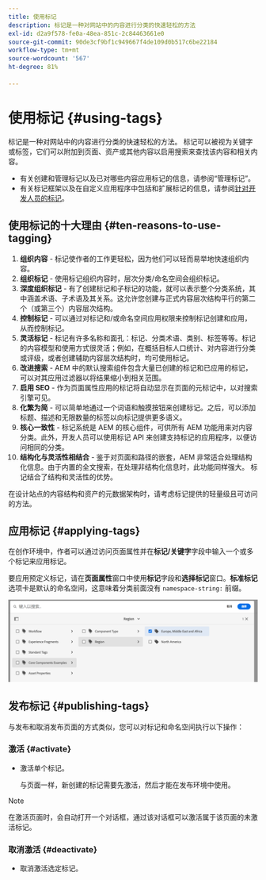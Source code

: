 ```yaml
---
title: 使用标记
description: 标记是一种对网站中的内容进行分类的快速轻松的方法
exl-id: d2a9f578-fe0a-48ea-851c-2c84463661e0
source-git-commit: 90de3cf9bf1c949667f4de109d0b517c6be22184
workflow-type: tm+mt
source-wordcount: '567'
ht-degree: 81%

---
```


# 使用标记 {#using-tags}

标记是一种对网站中的内容进行分类的快速轻松的方法。 标记可以被视为关键字或标签，它们可以附加到页面、资产或其他内容以启用搜索来查找该内容和相关内容。

* 有关创建和管理标记以及已对哪些内容应用标记的信息，请参阅“管理标记”。<!-- See [Administering Tags](/help/sites-administering/tags.md) for information about creating and managing tags, as well as to which content tags have been applied.-->
* 有关标记框架以及在自定义应用程序中包括和扩展标记的信息，请参阅[针对开发人员的标记](/help/implementing/developing/introduction/tagging-framework.md)。

## 使用标记的十大理由 {#ten-reasons-to-use-tagging}

1. **组织内容** - 标记使作者的工作更轻松，因为他们可以轻而易举地快速组织内容。
1. **组织标记** - 使用标记组织内容时，层次分类/命名空间会组织标记。
1. **深度组织标记** - 有了创建标记和子标记的功能，就可以表示整个分类系统，其中涵盖术语、子术语及其关系。这允许您创建与正式内容层次结构平行的第二个（或第三个）内容层次结构。
1. **控制标记** - 可以通过对标记和/或命名空间应用权限来控制标记创建和应用，从而控制标记。
1. **灵活标记** - 标记有许多名称和面孔：标记、分类术语、类别、标签等等。标记的内容模型和使用方式很灵活；例如，在概括目标人口统计、对内容进行分类或评级，或者创建辅助内容层次结构时，均可使用标记。
1. **改进搜索** - AEM 中的默认搜索组件包含大量已创建的标记和已应用的标记，可以对其应用过滤器以将结果缩小到相关范围。
1. **启用 SEO** - 作为页面属性应用的标记将自动显示在页面的元标记中，以对搜索引擎可见。
1. **化繁为简** - 可以简单地通过一个词语和触摸按钮来创建标记。之后，可以添加标题、描述和无限数量的标签以向标记提供更多语义。
1. **核心一致性** - 标记系统是 AEM 的核心组件，可供所有 AEM 功能用来对内容分类。此外，开发人员可以使用标记 API 来创建支持标记的应用程序，以便访问相同的分类。
1. **结构化与灵活性相结合** - 鉴于对页面和路径的嵌套，AEM 非常适合处理结构化信息。由于内置的全文搜索，在处理非结构化信息时，此功能同样强大。 标记结合了结构和灵活性的优势。

在设计站点的内容结构和资产的元数据架构时，请考虑标记提供的轻量级且可访问的方法。

## 应用标记 {#applying-tags}

在创作环境中，作者可以通过访问页面属性并在&#x200B;**标记/关键字**&#x200B;字段中输入一个或多个标记来应用标记。

要应用预定义标记，请在&#x200B;**页面属性**&#x200B;窗口中使用&#x200B;**标记**&#x200B;字段和&#x200B;**选择标记**&#x200B;窗口。**标准标记**&#x200B;选项卡是默认的命名空间，这意味着分类前面没有 `namespace-string:` 前缀。<!-- To apply [pre-defined tags](/help/sites-administering/tags.md), in the **Page Properties** window use the **Tags** field and the **Select Tags** window.-->

![选择多个标记](/help/sites-cloud/authoring/assets/tags-select.png)

## 发布标记 {#publishing-tags}

与发布和取消发布页面的方式类似，您可以对标记和命名空间执行以下操作：

### 激活 {#activate}

* 激活单个标记。

   与页面一样，新创建的标记需要先激活，然后才能在发布环境中使用。

>[!NOTE]
>
>在激活页面时，会自动打开一个对话框，通过该对话框可以激活属于该页面的未激活标记。

### 取消激活 {#deactivate}

* 取消激活选定标记。
